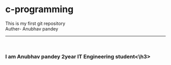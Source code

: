 # c-programming
This is my first git repository 
<br>Auther- Anubhav pandey
<hr><br>
<h3>I am Anubhav pandey 2year IT Engineering student<\h3>
